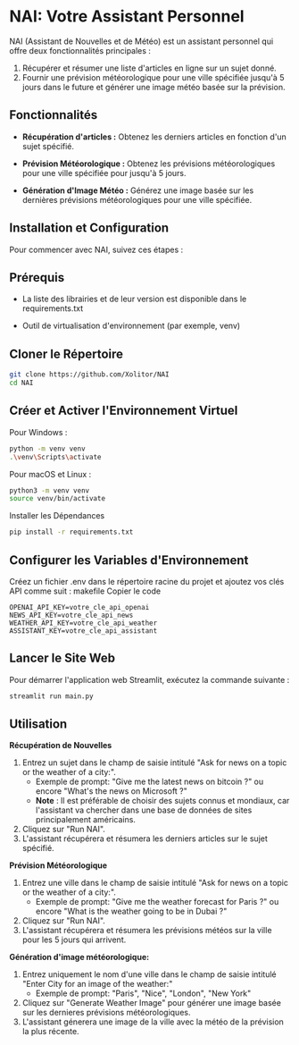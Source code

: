 # NAI: Votre Assistant Personnel
NAI (Assistant de Nouvelles et de Météo) est un assistant personnel qui offre deux fonctionnalités principales :

1. Récupérer et résumer une liste d'articles en ligne sur un sujet donné.
2. Fournir une prévision météorologique pour une ville spécifiée jusqu'à 5 jours dans le future et générer une image météo basée sur la prévision.
## Fonctionnalités
- **Récupération d'articles :** Obtenez les derniers articles en fonction d'un sujet spécifié.
* **Prévision Météorologique :** Obtenez les prévisions météorologiques pour une ville spécifiée pour jusqu'à 5 jours.
+ **Génération d'Image Météo :** Générez une image basée sur les dernières prévisions météorologiques pour une ville spécifiée.
  
## Installation et Configuration
Pour commencer avec NAI, suivez ces étapes :

## Prérequis
+ La liste des librairies et de leur version est disponible dans le requirements.txt
- Outil de virtualisation d'environnement (par exemple, venv)
## Cloner le Répertoire
```bash
git clone https://github.com/Xolitor/NAI
cd NAI
```
## Créer et Activer l'Environnement Virtuel
Pour Windows :
```bash
python -m venv venv
.\venv\Scripts\activate
```
Pour macOS et Linux :
```bash
python3 -m venv venv
source venv/bin/activate
```
Installer les Dépendances
```bash
pip install -r requirements.txt
```

## Configurer les Variables d'Environnement
Créez un fichier .env dans le répertoire racine du projet et ajoutez vos clés API comme suit :
makefile
Copier le code
```
OPENAI_API_KEY=votre_cle_api_openai
NEWS_API_KEY=votre_cle_api_news
WEATHER_API_KEY=votre_cle_api_weather
ASSISTANT_KEY=votre_cle_api_assistant
```

## Lancer le Site Web
Pour démarrer l'application web Streamlit, exécutez la commande suivante :
```bash
streamlit run main.py
```

## Utilisation
**Récupération de Nouvelles**
1. Entrez un sujet dans le champ de saisie intitulé "Ask for news on a topic or the weather of a city:".
    - Exemple de prompt: "Give me the latest news on bitcoin ?" ou encore "What's the news on Microsoft ?" 
    - **Note** : Il est préférable de choisir des sujets connus et mondiaux, car l'assistant va chercher dans une base de données de sites principalement américains.
2. Cliquez sur "Run NAI".
3. L'assistant récupérera et résumera les derniers articles sur le sujet spécifié.
   
**Prévision Météorologique**
1. Entrez une ville dans le champ de saisie intitulé "Ask for news on a topic or the weather of a city:".
     - Exemple de prompt: "Give me the weather forecast for Paris ?" ou encore "What is the weather going to be in Dubai ?"   
2. Cliquez sur "Run NAI".
3. L'assistant récupérera et résumera les prévisions météos sur la ville pour les 5 jours qui arrivent.
   
**Génération d'image météorologique:**
1. Entrez uniquement le nom d'une ville dans le champ de saisie intitulé "Enter City for an image of the weather:"   
    - Exemple de prompt: "Paris", "Nice", "London", "New York"
2. Cliquez sur "Generate Weather Image" pour générer une image basée sur les dernieres prévisions météorologiques.
3. L'assistant génerera une image de la ville avec la météo de la prévision la plus récente.

